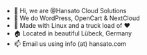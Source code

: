 - 👋 Hi, we are @Hansato Cloud Solutions
- 👀 We do WordPress, OpenCart & NextCloud
- 💞️ Made with Linux and a truck load of ❤️
- 🏠 Located in beautiful Lübeck, Germany
- 📫 Email us using info (at) hansato.com

<!---
Hansato/Hansato is a ✨ special ✨ repository because its `README.md` (this file) appears on your GitHub profile.
You can click the Preview link to take a look at your changes.
--->

